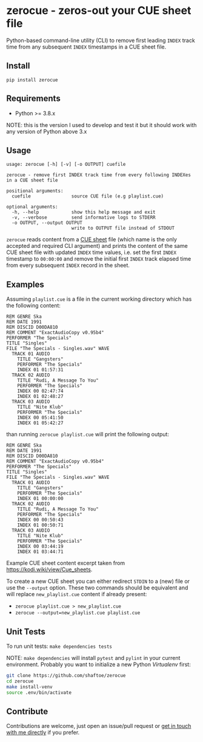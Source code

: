 # zerocue - zeros-out your CUE sheet file

Python-based command-line utility (CLI) to remove first leading `INDEX` track time from any subsequent `INDEX` timestamps in a CUE sheet file.

## Install

`pip install zerocue`

## Requirements

- Python >= 3.8.x

NOTE: this is the version I used to develop and test it but it should work with any version of Python above 3.x

## Usage

```text
usage: zerocue [-h] [-v] [-o OUTPUT] cuefile

zerocue - remove first INDEX track time from every following INDEXes in a CUE sheet file

positional arguments:
  cuefile               source CUE file (e.g playlist.cue)

optional arguments:
  -h, --help            show this help message and exit
  -v, --verbose         send informative logs to STDERR
  -o OUTPUT, --output OUTPUT
                        write to OUTPUT file instead of STDOUT
```

`zerocue` reads content from a [CUE sheet](https://en.wikipedia.org/wiki/Cue_sheet_(computing)) file (which name is the only accepted and required CLI argument) and prints the content of the same CUE sheet file with updated `INDEX` time values, i.e. set the first `INDEX` timestamp to `00:00:00` and remove the initial first `INDEX` track elapsed time from every subsequent `INDEX` record in the sheet.

## Examples

Assuming `playlist.cue` is a file in the current working directory which has the following content:

```cue
REM GENRE Ska
REM DATE 1991
REM DISCID D00DA810
REM COMMENT "ExactAudioCopy v0.95b4"
PERFORMER "The Specials"
TITLE "Singles"
FILE "The Specials - Singles.wav" WAVE
  TRACK 01 AUDIO
    TITLE "Gangsters"
    PERFORMER "The Specials"
    INDEX 01 01:57:31
  TRACK 02 AUDIO
    TITLE "Rudi, A Message To You"
    PERFORMER "The Specials"
    INDEX 00 02:47:74
    INDEX 01 02:48:27
  TRACK 03 AUDIO
    TITLE "Nite Klub"
    PERFORMER "The Specials"
    INDEX 00 05:41:50
    INDEX 01 05:42:27
```

than running `zerocue playlist.cue` will print the following output:

```cue
REM GENRE Ska
REM DATE 1991
REM DISCID D00DA810
REM COMMENT "ExactAudioCopy v0.95b4"
PERFORMER "The Specials"
TITLE "Singles"
FILE "The Specials - Singles.wav" WAVE
  TRACK 01 AUDIO
    TITLE "Gangsters"
    PERFORMER "The Specials"
    INDEX 01 00:00:00
  TRACK 02 AUDIO
    TITLE "Rudi, A Message To You"
    PERFORMER "The Specials"
    INDEX 00 00:50:43
    INDEX 01 00:50:71
  TRACK 03 AUDIO
    TITLE "Nite Klub"
    PERFORMER "The Specials"
    INDEX 00 03:44:19
    INDEX 01 03:44:71
```

Example CUE sheet content excerpt taken from <https://kodi.wiki/view/Cue_sheets>.

To create a new CUE sheet you can either redirect `STDIN` to a (new) file or use the `--output` option. These two commands should be equivalent and will replace `new_playlist.cue` content if already present:

- `zerocue playlist.cue > new_playlist.cue`
- `zerocue --output=new_playlist.cue playlist.cue`

## Unit Tests

To run unit tests: `make dependencies tests`

NOTE: `make dependencies` will install `pytest` and `pylint` in your current environment. Probably you want to initialize a new Python _Virtualenv_ first:

```bash
git clone https://github.com/shaftoe/zerocue
cd zerocue
make install-venv
source .env/bin/activate
```

## Contribute

Contributions are welcome, just open an issue/pull request or [get in touch with me directly](https://a.l3x/in/contact) if you prefer.
